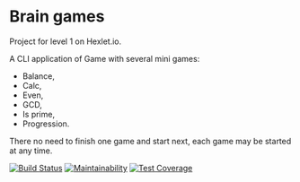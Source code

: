 # Brain games
Project for level 1 on Hexlet.io.

A CLI application of Game with several mini games:
- Balance,
- Calc,
- Even,
- GCD,
- Is prime,
- Progression.

There no need to finish one game and start next, each game may be started at any time.

[![Build Status](https://travis-ci.org/aarefiev/project-lvl1-s212.svg?branch=master)](https://travis-ci.org/aarefiev/project-lvl1-s212)
[![Maintainability](https://api.codeclimate.com/v1/badges/a99a88d28ad37a79dbf6/maintainability)](https://codeclimate.com/github/codeclimate/codeclimate/maintainability)
[![Test Coverage](https://api.codeclimate.com/v1/badges/a99a88d28ad37a79dbf6/test_coverage)](https://codeclimate.com/github/codeclimate/codeclimate/test_coverage)
